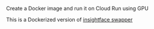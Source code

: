 Create a Docker image and run it on Cloud Run using GPU

This is a Dockerized version of [insightface swapper](https://github.com/deepinsight/insightface/tree/master/examples/in_swapper)
